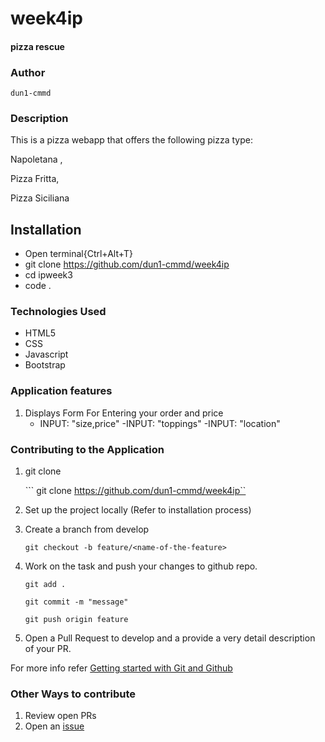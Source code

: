 # week4ip
#### pizza rescue

### Author

```dun1-cmmd```

### Description

This is a pizza webapp that offers the following pizza type:

   Napoletana ,

   Pizza Fritta,
   
   Pizza Siciliana





## Installation

  - Open terminal{Ctrl+Alt+T}
  - git clone https://github.com/dun1-cmmd/week4ip
  - cd ipweek3
  - code .

### Technologies Used

  - HTML5
  - CSS
  - Javascript
  - Bootstrap


### Application features

  1. Displays Form For Entering your order and price
      - INPUT: "size,price"
      -INPUT:  "toppings"
      -INPUT: "location"
 

### Contributing to the Application
1. git clone
   
   ``` git clone https://github.com/dun1-cmmd/week4ip``

2. Set up the project locally (Refer to installation process)


3. Create a branch from develop

   ``` git checkout -b feature/<name-of-the-feature> ```
   

4. Work on the task and push your changes to github repo.

   
   ``` git add . ```

   ``` git commit -m "message" ```



   ``` git push origin feature ```
   

5. Open a Pull Request to develop and a provide a very detail description of your PR.

  For more info refer [Getting started with Git and Github](https://towardsdatascience.com/getting-started-with-git-and-github-6fcd0f2d4ac6)


### Other Ways to contribute

  1. Review open PRs
  2. Open an [issue](https://help.github.com/en/articles/about-issues)
